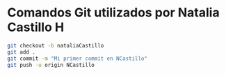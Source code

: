 # Comandos Git utilizados por Natalia Castillo H

```bash
git checkout -b nataliaCastillo
git add .
git commit -m "Mi primer commit en NCastillo"
git push -u origin NCastillo


